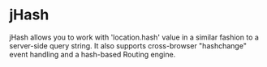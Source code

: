 # jHash
jHash allows you to work with 'location.hash' value in a similar fashion to a server-side query string. It also supports cross-browser "hashchange" event handling and a hash-based Routing engine.
